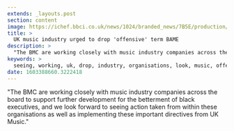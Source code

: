 ```yaml
--- 
extends: _layouts.post 
section: content 
image: https://ichef.bbci.co.uk/news/1024/branded_news/7B5E/production/_115028513_gettyimages-493722929.jpg 
title: > 
  UK music industry urged to drop 'offensive' term BAME 
description: > 
  "The BMC are working closely with music industry companies across the board to support further development for the betterment of black executives, and we look forward to seeing action taken from within these organisations as well as implementing these important directives from UK Music." 
keywords: > 
  seeing, working, uk, drop, industry, organisations, look, music, offensive, urged, support, taken, important, bame, term 
date: 1603388660.3222418 
--- 
```

<div><p>"The BMC are working closely with music industry companies across the board to support further development for the betterment of black executives, and we look forward to seeing action taken from within these organisations as well as implementing these important directives from UK Music."</p></div>